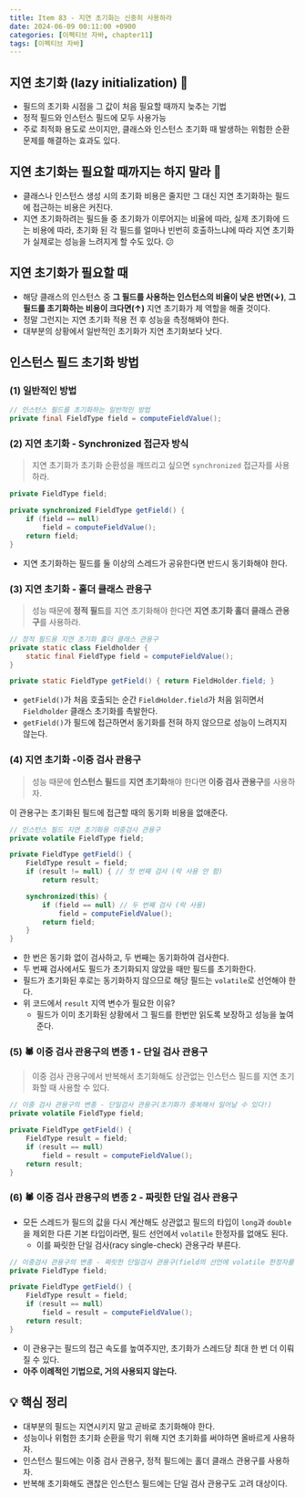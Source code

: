 ```yaml
---
title: Item 83 - 지연 초기화는 신중히 사용하라
date: 2024-06-09 00:11:00 +0900
categories: [이펙티브 자바, chapter11]
tags: [이펙티브 자바]
---
```


## **지연 초기화 (lazy initialization) 🐢**

- 필드의 초기화 시점을 그 값이 처음 필요할 때까지 늦추는 기법
- 정적 필드와 인스턴스 필드에 모두 사용가능
- 주로 최적화 용도로 쓰이지만, 클래스와 인스턴스 초기화 때 발생하는 위험한 순환 문제를 해결하는 효과도 있다.

## **지연 초기화는 필요할 때까지는 하지 말라 🙅**

- 클래스나 인스턴스 생성 시의 초기화 비용은 줄지만 그 대신 지연 초기화하는 필드에 접근하는 비용은 커진다.
- 지연 초기화하려는 필드들 중 초기화가 이루어지는 비율에 따라, 실제 초기화에 드는 비용에 따라, 초기화 된 각 필드를 얼마나 빈번히 호출하느냐에 따라 지연 초기화가 실제로는 성능을 느려지게 할 수도 있다. 😕

## **지연 초기화가 필요할 때**

- 해당 클래스의 인스턴스 중 **그 필드를 사용하는 인스턴스의 비율이 낮은 반면(↓)**, **그 필드를 초기화하는 비용이 크다면(↑)** 지연 초기화가 제 역할을 해줄 것이다.
- 정말 그런지는 지연 초기화 적용 전 후 성능을 측정해봐야 한다.
- 대부분의 상황에서 일반적인 초기화가 지연 초기화보다 낫다.

## **인스턴스 필드 초기화 방법**

### **(1) 일반적인 방법**

```java
// 인스턴스 필드를 초기화하는 일반적인 방법
private final FieldType field = computeFieldValue();
```

### **(2) 지연 초기화 - Synchronized 접근자 방식**

> 지연 초기화가 초기화 순환성을 깨뜨리고 싶으면 `synchronized` 접근자를 사용하라.

```java
private FieldType field;

private synchronized FieldType getField() {
    if (field == null)
        field = computeFieldValue();
    return field;
}
```
- 지연 초기화하는 필드를 둘 이상의 스레드가 공유한다면 반드시 동기화해야 한다.

### **(3) 지연 초기화 - 홀더 클래스 관용구**

> 성능 때문에 **정적 필드**를 지연 초기화해야 한다면 **지연 초기화 홀더 클래스 관용구**를 사용하라.

```java
// 정적 필드용 지연 초기화 홀더 클래스 관용구
private static class Fieldholder {
    static final FieldType field = computeFieldValue();
}

private static FieldType getField() { return FieldHolder.field; }
```
- `getField()`가 처음 호출되는 순간 `FieldHolder.field`가 처음 읽히면서 `Fieldholder` 클래스 초기화를 촉발한다.
- `getField()`가 필드에 접근하면서 동기화를 전혀 하지 않으므로 성능이 느려지지 않는다.

### **(4) 지연 초기화 -이중 검사 관용구**

> 성능 때문에 **인스턴스 필드**를 **지연 초기화**해야 한다면 **이중 검사 관용구**를 사용하자.

이 관용구는 초기화된 필드에 접근할 때의 동기화 비용을 없애준다.

```java
// 인스턴스 필드 지연 초기화용 이중검사 관용구
private volatile FieldType field;

private FieldType getField() {
    FieldType result = field;
    if (result != null) { // 첫 번째 검사 (락 사용 안 함)
        return result;

    synchronized(this) {
        if (field == null) // 두 번째 검사 (락 사용)
            field = computeFieldValue();
        return field;
    }
}
```
- 한 번은 동기화 없이 검사하고, 두 번째는 동기화하여 검사한다.
- 두 번째 검사에서도 필드가 초기화되지 않았을 때만 필드를 초기화한다.
- 필드가 초기화된 후로는 동기화하지 않으므로 해당 필드는 `volatile`로 선언해야 한다.
- 위 코드에서 `result` 지역 변수가 필요한 이유?
    - 필드가 이미 초기화된 상황에서 그 필드를 한번만 읽도록 보장하고 성능을 높여준다.

### **(5) 🕷️ 이중 검사 관용구의 변종 1 - 단일 검사 관용구**

> 이중 검사 관용구에서 반복해서 초기화해도 상관없는 인스턴스 필드를 지연 초기화할 때 사용할 수 있다.

```java
// 이중 검사 관용구의 변종 - 단일검사 관용구(초기화가 중복해서 일어날 수 있다!)
private volatile FieldType field;

private FieldType getField() {
    FieldType result = field;
    if (result == null)
        field = result = computeFieldValue();
    return result;
}
```

### **(6) 🕷️ 이중 검사 관용구의 변종 2 - 짜릿한 단일 검사 관용구**

- 모든 스레드가 필드의 값을 다시 계산해도 상관없고 필드의 타입이 `long`과 `double`을 제외한 다른 기본 타입이라면, 필드 선언에서 `volatile` 한정자를 없애도 된다.
    - 이를 짜릿한 단일 검사(racy single-check) 관용구라 부른다.

```java
// 이중검사 관용구의 변종 - 짜릿한 단일검사 관용구(field의 선언에 volatile 한정자를 제거했다.)
private FieldType field;

private FieldType getField() {
    FieldType result = field;
    if (result == null)
        field = result = computeFieldValue();
    return result;
}
```
- 이 관용구는 필드의 접근 속도를 높여주지만, 초기화가 스레드당 최대 한 번 더 이뤄질 수 있다.
- **아주 이례적인 기법으로, 거의 사용되지 않는다.**

## **💡 핵심 정리**

- 대부분의 필드는 지연시키지 말고 곧바로 초기화해야 한다.
- 성능이나 위험한 초기화 순환을 막기 위해 지연 초기화를 써야하면 올바르게 사용하자.
- 인스턴스 필드에는 이중 검사 관용구, 정적 필드에는 홀더 클래스 관용구를 사용하자.
- 반복해 초기화해도 괜찮은 인스턴스 필드에는 단일 검사 관용구도 고려 대상이다.
